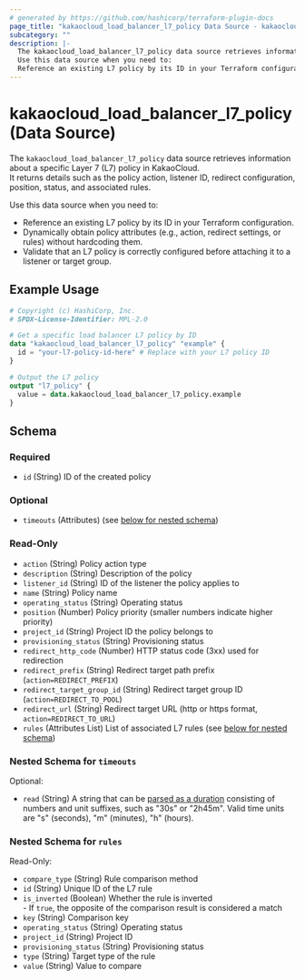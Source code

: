 ```yaml
---
# generated by https://github.com/hashicorp/terraform-plugin-docs
page_title: "kakaocloud_load_balancer_l7_policy Data Source - kakaocloud"
subcategory: ""
description: |-
  The kakaocloud_load_balancer_l7_policy data source retrieves information about a specific Layer 7 (L7) policy in KakaoCloud.It returns details such as the policy action, listener ID, redirect configuration, position, status, and associated rules.
  Use this data source when you need to:
  Reference an existing L7 policy by its ID in your Terraform configuration.Dynamically obtain policy attributes (e.g., action, redirect settings, or rules) without hardcoding them.Validate that an L7 policy is correctly configured before attaching it to a listener or target group.
---
```


# kakaocloud_load_balancer_l7_policy (Data Source)

The `kakaocloud_load_balancer_l7_policy` data source retrieves information about a specific Layer 7 (L7) policy in KakaoCloud.  
It returns details such as the policy action, listener ID, redirect configuration, position, status, and associated rules.  

Use this data source when you need to:
- Reference an existing L7 policy by its ID in your Terraform configuration.  
- Dynamically obtain policy attributes (e.g., action, redirect settings, or rules) without hardcoding them.  
- Validate that an L7 policy is correctly configured before attaching it to a listener or target group.

## Example Usage

```terraform
# Copyright (c) HashiCorp, Inc.
# SPDX-License-Identifier: MPL-2.0

# Get a specific load balancer L7 policy by ID
data "kakaocloud_load_balancer_l7_policy" "example" {
  id = "your-l7-policy-id-here" # Replace with your L7 policy ID
}

# Output the L7 policy
output "l7_policy" {
  value = data.kakaocloud_load_balancer_l7_policy.example
}
```

<!-- schema generated by tfplugindocs -->
## Schema

### Required

- `id` (String) ID of the created policy

### Optional

- `timeouts` (Attributes) (see [below for nested schema](#nestedatt--timeouts))

### Read-Only

- `action` (String) Policy action type
- `description` (String) Description of the policy
- `listener_id` (String) ID of the listener the policy applies to
- `name` (String) Policy name
- `operating_status` (String) Operating status
- `position` (Number) Policy priority (smaller numbers indicate higher priority)
- `project_id` (String) Project ID the policy belongs to
- `provisioning_status` (String) Provisioning status
- `redirect_http_code` (Number) HTTP status code (3xx) used for redirection
- `redirect_prefix` (String) Redirect target path prefix (`action=REDIRECT_PREFIX`)
- `redirect_target_group_id` (String) Redirect target group ID (`action=REDIRECT_TO_POOL`)
- `redirect_url` (String) Redirect target URL (http or https format, `action=REDIRECT_TO_URL`)
- `rules` (Attributes List) List of associated L7 rules (see [below for nested schema](#nestedatt--rules))

<a id="nestedatt--timeouts"></a>
### Nested Schema for `timeouts`

Optional:

- `read` (String) A string that can be [parsed as a duration](https://pkg.go.dev/time#ParseDuration) consisting of numbers and unit suffixes, such as "30s" or "2h45m". Valid time units are "s" (seconds), "m" (minutes), "h" (hours).


<a id="nestedatt--rules"></a>
### Nested Schema for `rules`

Read-Only:

- `compare_type` (String) Rule comparison method
- `id` (String) Unique ID of the L7 rule
- `is_inverted` (Boolean) Whether the rule is inverted<br/>- If `true`, the opposite of the comparison result is considered a match
- `key` (String) Comparison key
- `operating_status` (String) Operating status
- `project_id` (String) Project ID
- `provisioning_status` (String) Provisioning status
- `type` (String) Target type of the rule
- `value` (String) Value to compare
